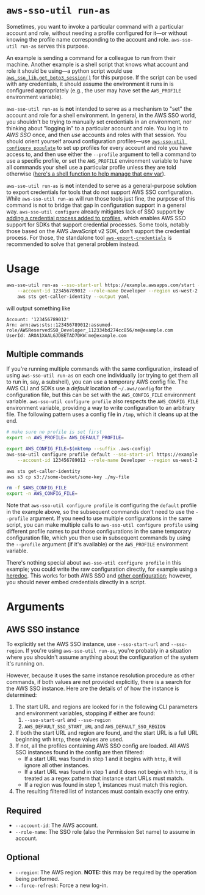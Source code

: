 # `aws-sso-util run-as`
Sometimes, you want to invoke a particular command with a particular account and role, without needing a profile configured for it—or without knowing the profile name corresponding to the account and role.
`aws-sso-util run-as` serves this purpose.

An example is sending a command for a colleague to run from their machine.
Another example is a shell script that knows what account and role it should be using—a python script would use [`aws_sso_lib.get_boto3_session()`](../lib/README.md#get_boto3_session) for this purpose.
If the script can be used with any credentials, it should assume the environment it runs in is configured appropriately (e.g., the user may have set the `AWS_PROFILE` environment variable).

`aws-sso-util run-as` is **not** intended to serve as a mechanism to "set" the account and role for a shell environment.
In general, in the AWS SSO world, you shouldn't be trying to manually set credentials in an environment, nor thinking about "logging in" to a particular account and role.
You log in to *AWS SSO* once, and then *use* accounts and roles with that session.
You should orient yourself around configuration profiles—use [`aws-sso-util configure populate`](configure.md) to set up profiles for every account and role you have access to, and then use either the `--profile` argument to tell a command to use a specific profile, or set the `AWS_PROFILE` environment variable to have all commands your shell use a particular profile unless they are told otherwise ([here's a shell function to help manage that env var](https://gist.github.com/benkehoe/0d2985e56059437e489314d021be3fbe)).

`aws-sso-util run-as` is **not** intended to serve as a general-purpose solution to export credentials for tools that do not support AWS SSO configuration.
While `aws-sso-util run-as` will run those tools just fine, the purpose of this command is not to bridge that gap in configuration support in a general way.
`aws-sso-util configure` already mitigates lack of SSO support by [adding a credential process added to profiles](https://github.com/benkehoe/aws-sso-util/blob/master/README.md#adding-aws-sso-support-to-aws-sdks), which enables AWS SSO support for SDKs that support credential processes.
Some tools, notably those based on the AWS JavaScript v2 SDK, don't support the credential process.
For those, the standalone tool [`aws-export-credentials`](https://github.com/benkehoe/aws-export-credentials) is recommended to solve that general problem instead.

# Usage
```bash
aws-sso-util run-as --sso-start-url https://example.awsapps.com/start --sso-region us-east-2 \
    --account-id 123456789012 --role-name Developer --region us-west-2 \
    aws sts get-caller-identity --output yaml
```
will output something like
```
Account: '123456789012'
Arn: arn:aws:sts::123456789012:assumed-role/AWSReservedSSO_Developer_112334bd274cc856/me@example.com
UserId: AROA1XAALGJDBETAD7DKW:me@example.com
```

## Multiple commands

If you're running multiple commands with the same configuration, instead of using `aws-sso-util run-as` on each one individually (or trying to get them all to run in, say, a subshell), you can use a temporary AWS config file.
The AWS CLI and SDKs use a *default* location of `~/.aws/config` for the configuration file, but this can be set with the `AWS_CONFIG_FILE` environment variable.
`aws-sso-util configure profile` also respects the `AWS_CONFIG_FILE` environment variable, providing a way to write configuration to an arbitrary file.
The following pattern uses a config file in `/tmp`, which it cleans up at the end.


```bash
# make sure no profile is set first
export -n AWS_PROFILE= AWS_DEFAULT_PROFILE=

export AWS_CONFIG_FILE=$(mktemp --suffix .aws-config)
aws-sso-util configure profile default --sso-start-url https://example.awsapps.com/start --sso-region us-east-2 \
    --account-id 123456789012 --role-name Developer --region us-west-2

aws sts get-caller-identity
aws s3 cp s3://some-bucket/some-key ./my-file

rm -f $AWS_CONFIG_FILE
export -n AWS_CONFIG_FILE=
```

Note that `aws-sso-util configure profile` is configuring the `default` profile in the example above, so the subsequent commands don't need to use the `--profile` argument.
If you need to use multiple configurations in the same script, you can make multiple calls to `aws-sso-util configure profile` using different profile names to put those configurations in the same temporary configuration file, which you then use in subsequent commands by using the `--profile` argument (if it's available) or the `AWS_PROFILE` environment variable.

There's nothing special about `aws-sso-util configure profile` in this example; you could write the raw configuration directly, for example using a [heredoc](https://tldp.org/LDP/abs/html/here-docs.html).
This works for both AWS SSO and [other configuration](https://docs.aws.amazon.com/cli/latest/userguide/cli-configure-files.html#cli-configure-files-settings); however, you should never embed credentials directly in a script.

# Arguments

## AWS SSO instance

To explicitly set the AWS SSO instance, use `--sso-start-url` and `--sso-region`.
If you're using `aws-sso-util run-as`, you're probably in a situation where you shouldn't assume anything about the configuration of the system it's running on.

However, because it uses the same instance resolution procedure as other commands, if both values are not provided explicitly, there is a search for the AWS SSO instance.
Here are the details of of how the instance is determined:
1. The start URL and regions are looked for in the following CLI parameters and environment variables, stopping if either are found:
    1. `--sso-start-url` and `--sso-region`
    2. `AWS_DEFAULT_SSO_START_URL` and `AWS_DEFAULT_SSO_REGION`
2. If both the start URL and region are found, and the start URL is a full URL beginning wth `http`, these values are used.
3. If not, all the profiles containing AWS SSO config are loaded. All AWS SSO instances found in the config are then filtered:
    * If a start URL was found in step 1 and it begins with `http`, it will ignore all other instances.
    * If a start URL was found in step 1 and it does not begin with `http`, it is treated as a regex pattern that instance start URLs must match.
    * If a region was found in step 1, instances must match this region.
4. The resulting filtered list of instances must contain exactly one entry.

## Required

* `--account-id`: The AWS account.
* `--role-name`: The SSO role (also the Permission Set name) to assume in account.

## Optional

* `--region`: The AWS region. **NOTE:** this may be required by the operation being performed.
* `--force-refresh`: Force a new log-in.
